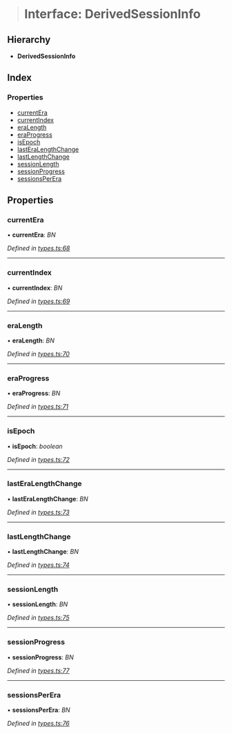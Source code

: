 > # Interface: DerivedSessionInfo

## Hierarchy

* **DerivedSessionInfo**

## Index

### Properties

* [currentEra](_types_.derivedsessioninfo.md#currentera)
* [currentIndex](_types_.derivedsessioninfo.md#currentindex)
* [eraLength](_types_.derivedsessioninfo.md#eralength)
* [eraProgress](_types_.derivedsessioninfo.md#eraprogress)
* [isEpoch](_types_.derivedsessioninfo.md#isepoch)
* [lastEraLengthChange](_types_.derivedsessioninfo.md#lasteralengthchange)
* [lastLengthChange](_types_.derivedsessioninfo.md#lastlengthchange)
* [sessionLength](_types_.derivedsessioninfo.md#sessionlength)
* [sessionProgress](_types_.derivedsessioninfo.md#sessionprogress)
* [sessionsPerEra](_types_.derivedsessioninfo.md#sessionsperera)

## Properties

###  currentEra

• **currentEra**: *BN*

*Defined in [types.ts:68](https://github.com/polkadot-js/api/blob/8d34d66/packages/api-derive/src/types.ts#L68)*

___

###  currentIndex

• **currentIndex**: *BN*

*Defined in [types.ts:69](https://github.com/polkadot-js/api/blob/8d34d66/packages/api-derive/src/types.ts#L69)*

___

###  eraLength

• **eraLength**: *BN*

*Defined in [types.ts:70](https://github.com/polkadot-js/api/blob/8d34d66/packages/api-derive/src/types.ts#L70)*

___

###  eraProgress

• **eraProgress**: *BN*

*Defined in [types.ts:71](https://github.com/polkadot-js/api/blob/8d34d66/packages/api-derive/src/types.ts#L71)*

___

###  isEpoch

• **isEpoch**: *boolean*

*Defined in [types.ts:72](https://github.com/polkadot-js/api/blob/8d34d66/packages/api-derive/src/types.ts#L72)*

___

###  lastEraLengthChange

• **lastEraLengthChange**: *BN*

*Defined in [types.ts:73](https://github.com/polkadot-js/api/blob/8d34d66/packages/api-derive/src/types.ts#L73)*

___

###  lastLengthChange

• **lastLengthChange**: *BN*

*Defined in [types.ts:74](https://github.com/polkadot-js/api/blob/8d34d66/packages/api-derive/src/types.ts#L74)*

___

###  sessionLength

• **sessionLength**: *BN*

*Defined in [types.ts:75](https://github.com/polkadot-js/api/blob/8d34d66/packages/api-derive/src/types.ts#L75)*

___

###  sessionProgress

• **sessionProgress**: *BN*

*Defined in [types.ts:77](https://github.com/polkadot-js/api/blob/8d34d66/packages/api-derive/src/types.ts#L77)*

___

###  sessionsPerEra

• **sessionsPerEra**: *BN*

*Defined in [types.ts:76](https://github.com/polkadot-js/api/blob/8d34d66/packages/api-derive/src/types.ts#L76)*